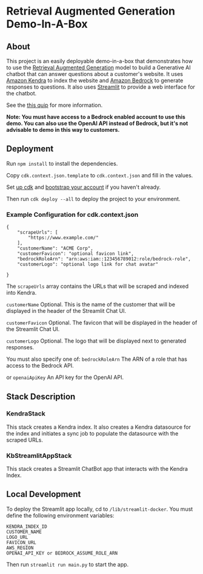 # Retrieval Augmented Generation Demo-In-A-Box
## About
This project is an easily deployable demo-in-a-box that demonstrates how to use the [Retrieval Augmented Generation](https://arxiv.org/abs/2005.11401) model to build a Generative AI chatbot that can answer questions about a customer's website. It uses [Amazon Kendra](https://aws.amazon.com/kendra/) to index the website and [Amazon Bedrock](https://aws.amazon.com/bedrock/) to generate responses to questions. It also uses [Streamlit](https://www.streamlit.io/) to provide a web interface for the chatbot.

See the [this quip](https://quip-amazon.com/pI57Abo7dElG/Enterprise-Knowledge-Base-Chatbot-Demo) for more information. 

__Note: You must have access to a Bedrock enabled account to use this demo. You can also use the OpenAI API instead of Bedrock, but it's not advisable to demo in this way to customers.__

## Deployment
Run `npm install` to install the dependencies.

Copy `cdk.context.json.template` to `cdk.context.json` and fill in the values.

Set [up cdk](https://docs.aws.amazon.com/cdk/latest/guide/getting_started.html#getting_started_install) and [bootstrap your account](https://docs.aws.amazon.com/cdk/latest/guide/bootstrapping.html) if you haven't already.


Then run `cdk deploy --all` to deploy the project to your environment.

### Example Configuration for cdk.context.json
```
{
    "scrapeUrls": [
        "https://www.example.com/"
    ],
    "customerName": "ACME Corp",
    "customerFavicon": "optional favicon link",
    "bedrockRoleArn": "arn:aws:iam::123456789012:role/bedrock-role",
    "customerLogo": "optional logo link for chat avatar"

}
```
The `scrapeUrls` array contains the URLs that will be scraped and indexed into Kendra.

`customerName` Optional. This is the name of the customer that will be displayed in the header of the Streamlit Chat UI.

`customerFavicon` Optional. The favicon that will be displayed in the header of the Streamlit Chat UI.

`customerLogo` Optional. The logo that will be displayed next to generated responses.

You must also specify one of:
`bedrockRoleArn` The ARN of a role that has access to the Bedrock API.

or
`openaiApiKey` An API key for the OpenAI API.


## Stack Description
### KendraStack
This stack creates a Kendra index. It also creates a Kendra datasource for the index and initiates a sync job to populate the datasource with the scraped URLs.

### KbStreamlitAppStack
This stack creates a Streamlit ChatBot app that interacts with the Kendra Index. 

## Local Development
To deploy the Streamlit app locally, cd to `/lib/streamlit-docker`. You must define the following environment variables:
```
KENDRA_INDEX_ID
CUSTOMER_NAME
LOGO_URL
FAVICON_URL
AWS_REGION
OPENAI_API_KEY or BEDROCK_ASSUME_ROLE_ARN
```
Then run `streamlit run main.py` to start the app.
